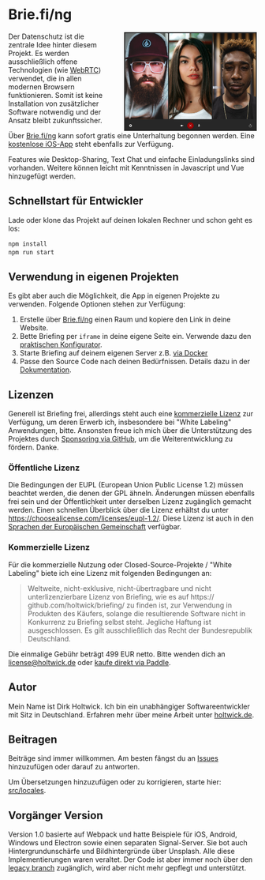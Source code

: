 # Brie.fi/ng

<img src="public/sample.jpg" height="200" align="right" style="padding-left: 2rem;"> Der Datenschutz ist die zentrale Idee hinter diesem Projekt. Es werden ausschließlich offene Technologien (wie [WebRTC](https://webrtc-security.github.io/)) verwendet, die in allen modernen Browsern funktionieren. Somit ist keine Installation von zusätzlicher Software notwendig und der Ansatz bleibt zukunftssicher.

Über [Brie.fi/ng](https://brie.fi/ng) kann sofort gratis eine Unterhaltung begonnen werden. Eine [kostenlose iOS-App](https://apps.apple.com/app/briefing-video-chat/id1510803601) steht ebenfalls zur Verfügung.

Features wie Desktop-Sharing, Text Chat und einfache Einladungslinks sind vorhanden. Weitere können leicht mit Kenntnissen in Javascript und Vue hinzugefügt werden.

## Schnellstart für Entwickler

Lade oder klone das Projekt auf deinen lokalen Rechner und schon geht es los:

```sh
npm install
npm run start
```

## Verwendung in eigenen Projekten

Es gibt aber auch die Möglichkeit, die App in eigenen Projekte zu verwenden. Folgende Optionen stehen zur Verfügung:

1. Erstelle über [Brie.fi/ng](https://brie.fi/ng) einen Raum und kopiere den Link in deine Website.
2. Bette Briefing per `iframe` in deine eigene Seite ein. Verwende dazu den [praktischen Konfigurator](https://brie.fi/ng/embed).
3. Starte Briefing auf deinem eigenen Server z.B. [via Docker](docs/docker.md)
4. Passe den Source Code nach deinen Bedürfnissen. Details dazu in der [Dokumentation](docs/README.md).

## Lizenzen

Generell ist Briefing frei, allerdings steht auch eine [kommerzielle Lizenz](#commercial-license) zur Verfügung, um deren Erwerb ich, insbesondere bei "White Labeling" Anwendungen, bitte. Ansonsten freue ich mich über die Unterstützung des Projektes durch [Sponsoring via GitHub](https://github.com/sponsors/holtwick), um die Weiterentwicklung zu fördern. Danke.

### Öffentliche Lizenz

Die Bedingungen der EUPL (European Union Public License 1.2) müssen beachtet werden, die denen der GPL ähneln. Änderungen müssen ebenfalls frei sein und der Öffentlichkeit unter derselben Lizenz zugänglich gemacht werden. Einen schnellen Überblick über die Lizenz erhältst du unter <https://choosealicense.com/licenses/eupl-1.2/>. Diese Lizenz ist auch in den [Sprachen der Europäischen Gemeinschaft](https://eupl.eu/) verfügbar.

### Kommerzielle Lizenz

Für die kommerzielle Nutzung oder Closed-Source-Projekte / "White Labeling" biete ich eine Lizenz mit folgenden Bedingungen an:

> Weltweite, nicht-exklusive, nicht-übertragbare und nicht unterlizenzierbare Lizenz von Briefing, wie es auf https:// github.com/holtwick/briefing/ zu finden ist, zur Verwendung in Produkten des Käufers, solange die resultierende Software nicht in Konkurrenz zu Briefing selbst steht. Jegliche Haftung ist ausgeschlossen. Es gilt ausschließlich das Recht der Bundesrepublik Deutschland.

Die einmalige Gebühr beträgt 499 EUR netto. Bitte wenden dich an [license@holtwick.de](mailto:license@holtwick.de) oder [kaufe direkt via Paddle](https://buy.paddle.com/product/650756).

## Autor

Mein Name ist Dirk Holtwick. Ich bin ein unabhängiger Softwareentwickler mit Sitz in Deutschland. Erfahren mehr über meine Arbeit unter [holtwick.de](https://holtwick.de/about).

## Beitragen

Beiträge sind immer willkommen. Am besten fängst du an [Issues](https://github.com/holtwick/briefing/issues) hinzuzufügen oder darauf zu antworten.

Um Übersetzungen hinzuzufügen oder zu korrigieren, starte hier: [src/locales](src/locales/).

## Vorgänger Version

Version 1.0 basierte auf Webpack und hatte Beispiele für iOS, Android, Windows und Electron sowie einen separaten Signal-Server. Sie bot auch Hintergrundunschärfe und Bildhintergründe über Unsplash. Alle diese Implementierungen waren veraltet. Der Code ist aber immer noch über den [legacy branch](https://github.com/holtwick/briefing/tree/legacy) zugänglich, wird aber nicht mehr gepflegt und unterstützt.
